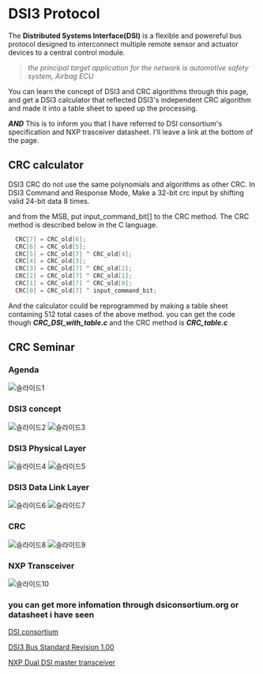 # **DSI3 Protocol**
The **Distributed Systems Interface(DSI)** is a flexible and powereful bus protocol designed to interconnect multiple remote sensor and actuator devices to a central control module.
>*the principal target application for the network is automotive safety system, Airbag ECU*

You can learn the concept of DSI3 and CRC algorithms through this page, and get a DSI3 calculator that reflected DSI3's independent CRC algorithm and made it into a table sheet to speed up the processing.

***AND*** This is to inform you that I have referred to DSI consortium's specification and NXP trasceiver datasheet. I'll leave a link at the bottom of the page.

## CRC calculator
DSI3 CRC do not use the same polynomials and algorithms as other CRC. In DSI3 Command and Response Mode, Make a 32-bit crc input by shifting valid 24-bit data 8 times.

and from the MSB, put input_command_bit[] to the CRC method. The CRC method is described below in the C language.
```c
  CRC[7] = CRC_old[6];
  CRC[6] = CRC_old[5];
  CRC[5] = CRC_old[7] ^ CRC_old[4];
  CRC[4] = CRC_old[3];
  CRC[3] = CRC_old[7] ^ CRC_old[2];
  CRC[2] = CRC_old[7] ^ CRC_old[1];
  CRC[1] = CRC_old[7] ^ CRC_old[0];
  CRC[0] = CRC_old[7] ^ input_command_bit;
```
And the calculator could be reprogrammed by making a table sheet containing 512 total cases of the above method.
you can get the code though _**CRC_DSI_with_table.c**_ and the CRC method is _**CRC_table.c**_ 

## CRC Seminar
### Agenda
![슬라이드1](https://user-images.githubusercontent.com/80473250/165660072-d969ee62-b34b-453a-94bb-e562275d8597.JPG)
### DSI3 concept
![슬라이드2](https://user-images.githubusercontent.com/80473250/165660097-b41d2ffd-0881-46aa-b6fa-feab585aa041.JPG)
![슬라이드3](https://user-images.githubusercontent.com/80473250/165660104-56b7434b-dc9b-4fcb-ad49-e909ec26b82e.JPG)
### DSI3 Physical Layer
![슬라이드4](https://user-images.githubusercontent.com/80473250/165660109-19105023-681c-41fe-b30b-4a8ac74f9326.JPG)
![슬라이드5](https://user-images.githubusercontent.com/80473250/165660111-a6d26893-54f5-434d-b689-60b699c37674.JPG)
### DSI3 Data Link Layer
![슬라이드6](https://user-images.githubusercontent.com/80473250/165660118-0a05e22a-b690-491b-8a90-16d890876ed1.JPG)
![슬라이드7](https://user-images.githubusercontent.com/80473250/165660123-87824c9d-30d8-45ba-9c1e-29e80af77a2d.JPG)
### CRC
![슬라이드8](https://user-images.githubusercontent.com/80473250/165660126-ded2fc69-4a90-4851-8d57-93f028c4d1e8.JPG)
![슬라이드9](https://user-images.githubusercontent.com/80473250/165660128-e5bab85e-0d9e-49b4-ba8c-b36d20863546.JPG)
### NXP Transceiver
![슬라이드10](https://user-images.githubusercontent.com/80473250/165660134-255e27f0-7e5c-4c24-8d25-303df811c2bf.JPG)

### you can get more infomation through dsiconsortium.org or datasheet i have seen

[DSI consortium](https://www.dsiconsortium.org/)

[DSI3 Bus Standard Revision 1.00](https://www.dsiconsortium.org/downloads/DSI3_%20Bus_Standard_r1.00.pdf)

[NXP Dual DSI master transceiver](https://www.nxp.com/docs/en/data-sheet/MC33SA0528.pdf)
